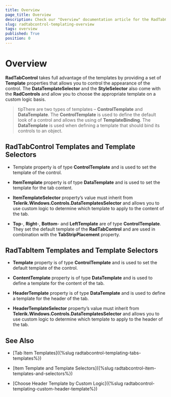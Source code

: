 ```yaml
---
title: Overview
page_title: Overview
description: Check our "Overview" documentation article for the RadTabControl WPF control.
slug: radtabcontrol-templating-overview
tags: overview
published: True
position: 0
---
```


# Overview



__RadTabControl__ takes full advantage of the templates by providing a set of __Template__ properties that allows you to control the appearance of the control. The __DataTemplateSelector__ and the __StyleSelector__ also come with the __RadControls__ and allow you to choose the appropriate template on a custom logic basis.

>tipThere are two types of templates – __ControlTemplate__ and __DataTemplate__. The __ControlTemplate__ is used to define the default look of a control and allows the using of __TemplateBinding__. The __DataTemplate__ is used when defining a template that should bind its controls to an object.

## RadTabControl Templates and Template Selectors

* Template property is of type __ControlTemplate__ and is used to set the template of the control.

* __ItemTemplate__ property is of type __DataTemplate__ and is used to set the template for the tab content.

* __ItemTemplateSelector__ property’s value must inherit from __Telerik.Windows.Controls.DataTemplatesSelector__ and allows you to use custom logic to determine which template to apply to the content of the tab.

* __Top__-, __Right__-, __Bottom__- and __LeftTemplate__ are of type __ControlTemplate__. They set the default template of the __RadTabControl__ and are used in combination with the __TabStripPlacement__ property.
            

## RadTabItem Templates and Template Selectors

* __Template__ property is of type __ControlTemplate__ and is used to set the default template of the control.

* __ContentTemplate__ property is of type __DataTemplate__ and is used to define a template for the content of the tab.

* __HeaderTemplate__ property is of type __DataTemplate__ and is used to define a template for the header of the tab.

* __HeaderTemplateSelector__ property’s value must inherit from __Telerik.Windows.Controls.DataTemplatesSelector__ and allows you to use custom logic to determine which template to apply to the header of the tab.

## See Also

 * [Tab Item Templates]({%slug radtabcontrol-templating-tabs-templates%})

 * [Item Template and Template Selectors]({%slug radtabcontrol-item-templates-and-selectors%})

 * [Choose Header Template by Custom Logic]({%slug radtabcontrol-templating-custom-header-template%})
